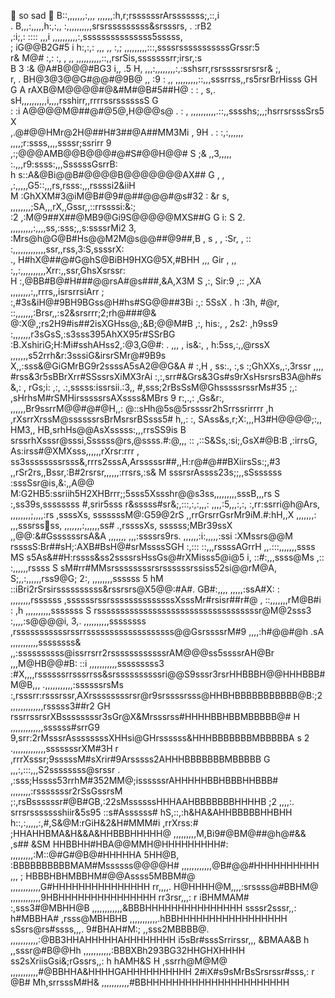 🤍 so sad 🤍
                                            B::,,,,,,,:,,,  ,,,,,,:h,r;rssssssrArsssssss;,::,i               
                                      .    B,,,:,,,,,h:,:,, :,,,,,,,,,,srsrsssssssss&srsssrs, .  :rB2         
                                          ,:i;,: ::::  ,,,i ,,,,,,,,,,:,sssssssssssssss5sssss,                
                          ; iG@@B2G#5 i h:,:,: ,,,   ,, :,; ,,,,,,,,,:::,ssssrsssssssssssGrssr:5              
                            r&      M@#  :,:  :,    ,   ,,  ,,,,,,,,,,::,,rsrSis,sssssssrr;irsr,:s            
                  B   3 :& @A#B@@@#BG3 i,,  .5          H,  ,,,:,,,,,,,,:,:sshsrr,rsrssssrsrsrsr& ;,          
      r,          .  BH@3@3@@G#@@#@9B@ ,,  :9    :      ,,   ,,,,,,,,,::,,,sssrrss,,rs5rsrBrHisss   GH        
       G A   rAXB@M@@@@#@&#M#@B#5##H@ :   :     ,      s,. sH,,,,,,,,,,i,,,,rsshirr,,rrrrssrssssssS   G       
          : :i  A@@@@M@##@#@5@,H@@@s@    .     :        ,     ,,,,,,,,,,.::,,sssshs;,,;hsrrsrsssSrs5    X     
           ,.@#@@HMr@2H@##H#3##@A##MM3Mi      , 9H    . :      :,:,,,,,, ,,,,;r:ssss,,,,ssssr;ssrirr     9    
          ,:;@@@AMB@@B@@@#@#S#@@H@@#            S     ;&        ,,3,,,,, :.,,,r9:ssss:,,,SsssssGsrrB:         
   h   s::A&@Bi@@B#@@@@B@@@@@@@AX##         G   ,      ,         ,:,,,,,G5::,,,rs,rsss:,,,rssssi2&iiH         
 M     :GhXXM#3@iM@B#@9#@##@@@#@s#32       :   &r     s,         ,,,,,,,,;SA,,,rX,,Gssr,,::rrssssi:&:;        
   :2 ,:M@9##X##@MB9@Gi9S@@@@@MXS##G     G     i:      S     2.   ,,,,,,,,,:,,,,ss,:sss;,,s:ssssrMi2 3,       
     :Mrs@h@G@B#Hs@@M2M@s@@##@9##,B  , s , ,  :Sr,      ,    ::   :,,,,,,,,,,,,,ssr,,rss,3:S,ssssrX:          
 .,  H#hX@##@#G@hS@BiBH9HXG@5X,#BHH      ,,,  Gir       ,    ,,   :,,:,,,,,,,,,,Xrr:,,ssr,GhsXsrssr:          
 H  :,@BB#B@#H###@@rsA#@s###,&A,X3M S   ,:,   Sir:9         ,::   ,XA ,,,,,,,,:,,rrrs,,isrsrrsiArr ;          
   :,#3s&iH@#9BH9BGss@H#hs#SG@@##3Bi    :,:   5SsX .    h   :3h,  #@r, ::,,,,,,,:Brsr,,:s2&srsrrr;2;rh@###@&  
 @:X@,;rs2H9#is##2isXGHss@,;&B;@@M#B    ,:,   his:,      ,  2s2: ,h9ss9  :,,,,,,,r3sGsS,:s3sss395AhXX95r#SSrBG
  :B.XshiriG;H:Mi#sshAHss2,:@3,G@#: .   ,,, ,  is&:, ,    h:5ss,:,,@rssX  ,,,,,,,s52rrh&r:3sssiG&irsrSMr@#9B9s
 X,,:sss&@GiGMrBG9r2ssssA5sA2@@G&A #   :,H  ,  ss:., :,s :;GhXXs,,:,3rssr  ,,,, #rss&3r5sBBrXrr#SSssrsXiMX3rAi
 :,:,srr#&Grs&3Gs#s9rXsHsrsrsB3A@h#s   &,:  ,  rGs;i: ,:, .:,sssss:issrsii.:3,, #,sss;2rBsSsM@GhsssssrssrMs#35
;,: ,sHrhsM#rSMHirsssssrsAXssss&MBrs 9 r:,.,:  ,Gs&r:, ,,,,,,Br9ssrrM@@#@#@H,,: @::sHh@5s@5rssssr2hSrrssrirrrr
,h  ,rXsrrXrssM@ssssssrsBrMsrsrBSsss5# h,,: :, SAss&s,r;X:,,,H3#H@@@@;:,, HM3,, HB,srhHs@@AsXsssss:,,,rrsSS9is
B   srssrhXsssr@sssi,Ssssss@rs,@ssss.#:@,,, :: ,::S&Ss,:si;,GsX#@B:B   ,:irrsG, As:irss#@XMXsss,,,,,,rXrsr:rrr
 ,  ss3ssssssssrsss&,rrrs2sssA,Arsssssr##,,H:r@#@##BXiirsSs:;,#3      ,,rSr2rs,,Bssr,:B#2rsrsr,,,,,,:rrsrs,:s&
 M  sssrsrAssss23s;;,,sSssssss :sssSsr@is,&:,,A@@ M:G2HB5:ssriih5H2XHBrrr;;5sss5Xssshr@@s3ss,,,,,,,,,sssB,,,rs
 S :,ss39s,ssssssss #,srir5sss  r&sssss#sr&;,:::,:,:,,,:  ,,,,:5,,,:,:,   :,rr:ssrri@h@Ars,   ,,,,,,,,;,,,,:rs
    ,ssssXs, sssssssM@:G59@2rS ,,rrGrsrrGsrMr9iM.#:hH,,X ,,,,,,,:         ,,,sssrssss,    ,,,,,,,:,,,,,,ss#
   .,rssssXs, ssssss;MBr39ssX ,,@@:&#GssssssrsA&A        ,,,,,,,         ,,,:ssssrs9rs.     ,,,,,,:i:,,,,,:ssi
   :XMssrs@@M  rssssS:Br##sH;:AXB#BsH@#srMssssSGH        :,:::         ::,,,rssssAGrrH       ,,.:::,,,,,,,ssss
 MS    s5As&##H:rssss&ss2ssssrsHssGs@#rXMisss5@i@5        i,         ::#:,,,ssss@Ms          ,::  :,,,,,,rssss
    S   sM#rr#MMsrssssssssrsrssssssrssiss52si@@rM@A,            S;,,:,,,,,,rss9@G;         2:,  ,,,,,,,,ssssss
    5     hM ::iBri2rSrsirssssssssss&rssrsrs@X5@@:#A#.      GB#:,,,, ,,,,,:ssA#X:         :    ,,,,,,,,rssssss
             ,ssssssrssrssssssssssssssXsssMr#rsisr##r#@       ,  ::,,,,,,,rM@B#i    :  ,h    ,,,,,,,,,,sssssss
          S  rsssssssssssssssssssssssssssssssssssr@M@2sss3         :,,,,:s@@@@i,    3,.     ,,,,,,,,,,ssssssss
            ,rsssssssssssrssrrsssssssssssssssssss@@GsrssssrM#9     ,,,,:h#@@#@h   .sA     ,,,,,,,,,,,ssssssss&
           ,,:ssssssssss@issrrsrr2rssssssssssssrAM@@@ss5ssssrAH@Br ,,,M@HB@@#B: ::i      ,,,,,,,,,,,sssssssss3
          :#X,,,,rssssssrrsssrrss&srssssssssssri@@S9sssr3rsrHHBBBH@@HHHBBB#M@B,,,      .,,,,,,,,,,,:ssssssrsMs
               :,rsssrr:rsssrssr,AXrssssssssrsr@r9srssssrsss@HHBHBBBBBBBBBBB@B:;2     ,,,,,,,,,,,,,rsssss3##r2
               GH      rssrrssrsrXBssssssssr3sGr@X&Mrsssrss#HHHHBBHBBMBBBBB@#  H     ,,,,,,,,,,,,,ssssss#srrG9
                     9,srr:2rMsssrAssssssssXHHsi@GHrssssss&HHHBBBBBBBMBBBBBA  s 2  .,,,,,,,,,,,,,sssssssrXM#3H
                     r   ,rrrXsssr;9sssssM#sXrir#9Arsssss2AHHHBBBBBBBMBBBBB     G  ,,,:,:::,,,S2ssssssss@srssr
                     .  ,:sss;Hssss53rrhM#352MM@;issssssrAHHHHHBBHBBBHHBBB#       ,,,,,,,,:rsssssssr2rSsGssrsM
                         ;:,rsBssssssr#@B#GB,:22sMssssssHHHAAHBBBBBBBHHHHB  ;2    ,,,,:. srrsrssssssshiir&5s95
                           ::s#Assssss#         hS,::,:h&HA&AHHBBBBBHHBHH    h::,:,,,,,:,#,S&@M:rGiH&2&H#MMM#i
                            ,rrXrss:#          ;HHAHHBMA&H&&A&HHBBBHHHHH@          ,,,,,,,,,M,Bi9#@BM@##@h@#&&
                             ,s## &SM         HHBBHH#HBA@@MMH@HHHHHHHHH#:          ,,,,,,,,,:M::@#G#@B@#HHHHHA
                            5HH@B,          :BBBBBBBBBBMAM#Mssssss@@@@H#          ,,,,,,,,,,,,@B#@@#HHHHHHHHHH
,,,   ;                                     HBBBHBHMBBHM#@@Assss5MBBM#@          ,,,,,,,,,,,,G#HHHHHHHHHHHHHHH
rr,,,,.                                     H@HHHH@M,,,,:srssss@#BBHM@          ,,,,,,,,,,,,9HBHHHHHHHHHHHHHHH
rr3rsr,,,:   r                              iBHMMAM#    :,sss3#@MBHH@B         ,,,,,,,,,,,,&BBBHHHHHHHHHHHHHHH
ssssr2sssr,,:                               h#MBBHA#     ,rsss@MBHBHB         ,,,,,,,,,,,.hBBHHHHHHHHHHHHHHHHH
sSsrs@rs#ssss,,,.                          9#BHAH#M:;   ,,sss2MBBBB@.        ,,,,,,,,,,,:@BB3HHAHHHHHAHHHHHHHH
i5sBr#sssSrrirssr,,,                       &BMAA&B  h  ,,sssr@#B@@Hh        ,,,,,,,,,,,:BBBXBh293BG32HHGHXHHHH
ss2sXriisGsi&;rGssrs,,:  h                hAMH&S     H  ,ssrrh@M@M@        ,,,,,,,,,,,#@BBHHA&HHHHGAHHHHHHHHHH
2#iX#s9sMrBsSrsrssr#sss,:  r              @B#         Mh,srrsssM#H&       ,,,,,,,,,,,#BBHHHHHHHHHHHHHHHHHHHHHH


